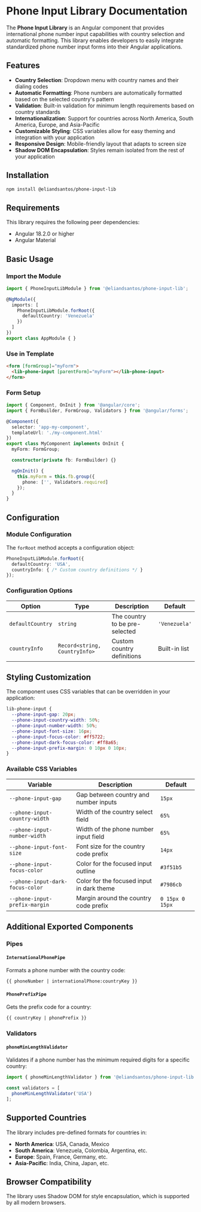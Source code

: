 
# Phone Input Library Documentation


The **Phone Input Library** is an Angular component that provides international phone number input capabilities with country selection and automatic formatting. This library enables developers to easily integrate standardized phone number input forms into their Angular applications.

## Features

- **Country Selection**: Dropdown menu with country names and their dialing codes  
- **Automatic Formatting**: Phone numbers are automatically formatted based on the selected country's pattern  
- **Validation**: Built-in validation for minimum length requirements based on country standards  
- **Internationalization**: Support for countries across North America, South America, Europe, and Asia-Pacific  
- **Customizable Styling**: CSS variables allow for easy theming and integration with your application  
- **Responsive Design**: Mobile-friendly layout that adapts to screen size  
- **Shadow DOM Encapsulation**: Styles remain isolated from the rest of your application  

## Installation

```bash
npm install @eliandsantos/phone-input-lib
```

## Requirements

This library requires the following peer dependencies:

- Angular 18.2.0 or higher  
- Angular Material  

## Basic Usage

### Import the Module

```ts
import { PhoneInputLibModule } from '@eliandsantos/phone-input-lib';

@NgModule({
  imports: [
    PhoneInputLibModule.forRoot({
      defaultCountry: 'Venezuela'
    })
  ]
})
export class AppModule { }
```

### Use in Template

```html
<form [formGroup]="myForm">
  <lib-phone-input [parentForm]="myForm"></lib-phone-input>
</form>
```

### Form Setup

```ts
import { Component, OnInit } from '@angular/core';
import { FormBuilder, FormGroup, Validators } from '@angular/forms';

@Component({
  selector: 'app-my-component',
  templateUrl: './my-component.html'
})
export class MyComponent implements OnInit {
  myForm: FormGroup;

  constructor(private fb: FormBuilder) {}

  ngOnInit() {
    this.myForm = this.fb.group({
      phone: ['', Validators.required]
    });
  }
}
```

## Configuration

### Module Configuration

The `forRoot` method accepts a configuration object:

```ts
PhoneInputLibModule.forRoot({
  defaultCountry: 'USA',
  countryInfo: { /* Custom country definitions */ }
});
```

### Configuration Options

| Option           | Type                            | Description                          | Default       |
|------------------|----------------------------------|--------------------------------------|---------------|
| `defaultCountry` | `string`                         | The country to be pre-selected       | `'Venezuela'` |
| `countryInfo`    | `Record<string, CountryInfo>`   | Custom country definitions           | Built-in list |

## Styling Customization

The component uses CSS variables that can be overridden in your application:

```css
lib-phone-input {
  --phone-input-gap: 20px;
  --phone-input-country-width: 50%;
  --phone-input-number-width: 50%;
  --phone-input-font-size: 16px;
  --phone-input-focus-color: #ff5722;
  --phone-input-dark-focus-color: #ff8a65;
  --phone-input-prefix-margin: 0 10px 0 10px;
}
```

### Available CSS Variables

| Variable                          | Description                               | Default         |
|----------------------------------|-------------------------------------------|------------------|
| `--phone-input-gap`              | Gap between country and number inputs     | `15px`           |
| `--phone-input-country-width`    | Width of the country select field         | `65%`            |
| `--phone-input-number-width`     | Width of the phone number input field     | `65%`            |
| `--phone-input-font-size`        | Font size for the country code prefix     | `14px`           |
| `--phone-input-focus-color`      | Color for the focused input outline       | `#3f51b5`         |
| `--phone-input-dark-focus-color` | Color for the focused input in dark theme | `#7986cb`        |
| `--phone-input-prefix-margin`    | Margin around the country code prefix     | `0 15px 0 15px`  |

## Additional Exported Components

### Pipes

#### `InternationalPhonePipe`

Formats a phone number with the country code:

```html
{{ phoneNumber | internationalPhone:countryKey }}
```

#### `PhonePrefixPipe`

Gets the prefix code for a country:

```html
{{ countryKey | phonePrefix }}
```

### Validators

#### `phoneMinLengthValidator`

Validates if a phone number has the minimum required digits for a specific country:

```ts
import { phoneMinLengthValidator } from '@eliandsantos/phone-input-lib';

const validators = [
  phoneMinLengthValidator('USA')
];
```

## Supported Countries

The library includes pre-defined formats for countries in:

- **North America**: USA, Canada, Mexico  
- **South America**: Venezuela, Colombia, Argentina, etc.  
- **Europe**: Spain, France, Germany, etc.  
- **Asia-Pacific**: India, China, Japan, etc.  

## Browser Compatibility

The library uses Shadow DOM for style encapsulation, which is supported by all modern browsers.

